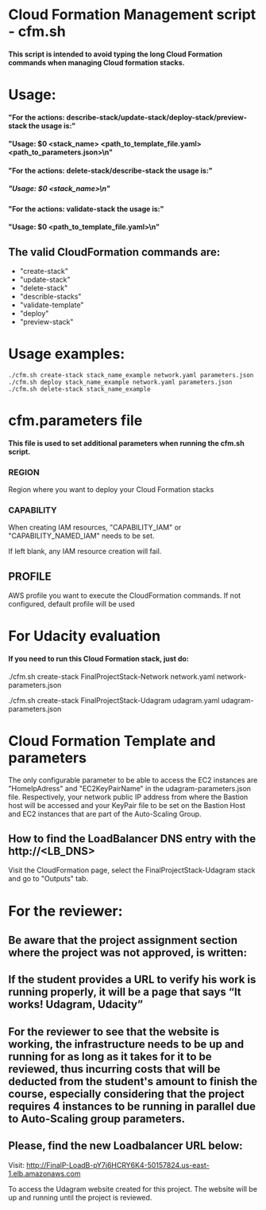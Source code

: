 # Cloud Formation Management script - cfm.sh

#### This script is intended to avoid typing the long Cloud Formation commands when managing Cloud formation stacks.

# Usage:
#### "For the actions: describe-stack/update-stack/deploy-stack/preview-stack the usage is:"
#### "Usage: $0 <action> <stack_name> <path_to_template_file.yaml> <path_to_parameters.json>\n"

#### "For the actions: delete-stack/describe-stack the usage is:"
##### "Usage: $0 <action> <stack_name>\n"

#### "For the actions: validate-stack the usage is:"
#### "Usage: $0 <action> <path_to_template_file.yaml>\n"

## The valid CloudFormation commands are:
* "create-stack"
* "update-stack"
* "delete-stack"
* "describle-stacks"
* "validate-template"
* "deploy"
* "preview-stack"

# Usage examples:
``` 
./cfm.sh create-stack stack_name_example network.yaml parameters.json
./cfm.sh deploy stack_name_example network.yaml parameters.json
./cfm.sh delete-stack stack_name_example
```

# cfm.parameters file
#### This file is used to set additional parameters when running the cfm.sh script.

### REGION
Region where you want to deploy your Cloud Formation stacks

### CAPABILITY
When creating IAM resources, "CAPABILITY_IAM" or "CAPABILITY_NAMED_IAM" needs to be set.

If left blank, any IAM resource creation will fail.

## PROFILE
AWS profile you want to execute the CloudFormation commands.
If not configured, default profile will be used


# For Udacity evaluation

#### If you need to run this Cloud Formation stack, just do:

./cfm.sh create-stack FinalProjectStack-Network network.yaml network-parameters.json

./cfm.sh create-stack FinalProjectStack-Udagram udagram.yaml udagram-parameters.json

# Cloud Formation Template and parameters

The only configurable parameter to be able to access the EC2 instances are "HomeIpAdress" and "EC2KeyPairName" in the udagram-parameters.json file. Respectively, your network public IP address from where the Bastion host will be accessed and your KeyPair file to be set on the Bastion Host and EC2 instances that are part of the Auto-Scaling Group.

## How to find the LoadBalancer DNS entry with the http://<LB_DNS> 

Visit the CloudFormation page, select the FinalProjectStack-Udagram stack and go to "Outputs" tab.

# For the reviewer:

## Be aware that the project assignment section where the project was not approved, is written:
## If the student provides a URL to verify his work is running properly, it will be a page that says “It works! Udagram, Udacity”
## For the reviewer to see that the website is working, the infrastructure needs to be up and running for as long as it takes for it to be reviewed, thus incurring costs that will be deducted from the student's amount to finish the course, especially considering that the project requires 4 instances to be running in parallel due to Auto-Scaling group parameters.  

## Please, find the new Loadbalancer URL below:

Visit: http://FinalP-LoadB-pY7j6HCRY6K4-50157824.us-east-1.elb.amazonaws.com

To access the Udagram website created for this project. The website will be up and running until the project is reviewed.